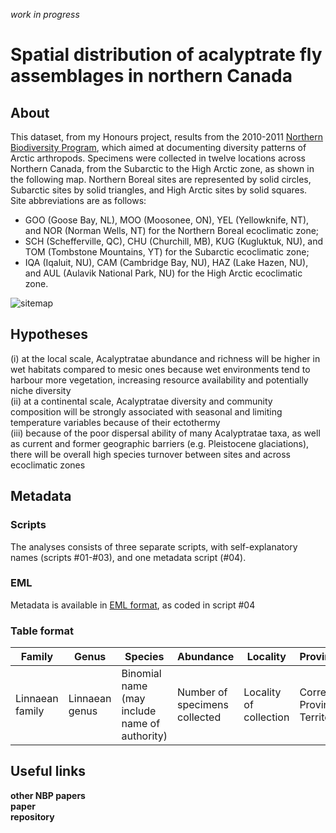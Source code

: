 *work in progress*

# Spatial distribution of acalyptrate fly assemblages in northern Canada

## About
This dataset, from my Honours project, results from the 2010-2011 [Northern Biodiversity Program](http://insectecology.mcgill.ca/NBP/index.html), which aimed at documenting diversity patterns of Arctic arthropods. Specimens were collected in twelve locations across Northern Canada, from the Subarctic to the High Arctic zone, as shown in the following map.  Northern Boreal sites are represented by solid circles, Subarctic sites by solid triangles, and High Arctic sites by solid squares. <br />
Site abbreviations are as follows: <br />
- GOO (Goose Bay, NL), MOO (Moosonee, ON), YEL (Yellowknife, NT), and NOR (Norman Wells, NT) for the Northern Boreal ecoclimatic zone; <br />
- SCH (Schefferville, QC), CHU (Churchill, MB), KUG (Kugluktuk, NU), and TOM (Tombstone Mountains, YT) for the Subarctic ecoclimatic zone; <br />
- IQA (Iqaluit, NU), CAM (Cambridge Bay, NU), HAZ (Lake Hazen, NU), and AUL (Aulavik National Park, NU) for the High Arctic ecoclimatic zone.

![sitemap](sitemap.png)


## Hypotheses
(i) at the local scale, Acalyptratae abundance and richness will be higher in wet habitats compared to mesic ones because wet environments tend to harbour more vegetation, increasing resource availability and potentially niche diversity <br />
(ii) at a continental scale, Acalyptratae diversity and community composition will be strongly associated with seasonal and limiting temperature variables because of their ectothermy  <br />
(iii) because of the poor dispersal ability of many Acalyptratae taxa, as well as current and former geographic barriers (e.g. Pleistocene glaciations), there will be overall high species turnover between sites and across ecoclimatic zones

## Metadata

### Scripts
The analyses consists of three separate scripts, with self-explanatory names (scripts #01-#03), and one metadata script (#04). <br />

### EML
Metadata is available in [EML format](https://github.com/pierrerogy/arctic_flies/blob/master/ArcticFlies.xml), as coded in script #04 <br />

### Table format
Family | Genus | Species | Abundance | Locality | Province.Territory | Ecoclimatic_zone | Side | Latitude | Longitude | Moisture_Regime | Replicate | Date | Trapping_Method |
------------ | ------------- | ------------- | ------------- | ------------- | ------------- | ------------- | ------------- | ------------- | ------------- | ------------- | ------------- | ------------- | ------------- |
Linnaean family | Linnaean genus | Binomial name (may include name of authority) | Number of specimens collected | Locality of collection | Corresponding Province or Territory | Corresponding ecoclimatic zone (Northern boreal (NB), Subarctic (SA) or High Artic (HA) | Western or eastern Canada | GPS latitude of replicate | GPS longitude of replicate | Moisture regime of the replicate (Mesic or Wet) | Number of the replicate | Date of collection (days.month.yer) | Malaise trap, pan traps, or sweep netting |


## Useful links

**other NBP papers** <br />
**paper** <br />
**repository** <br />


